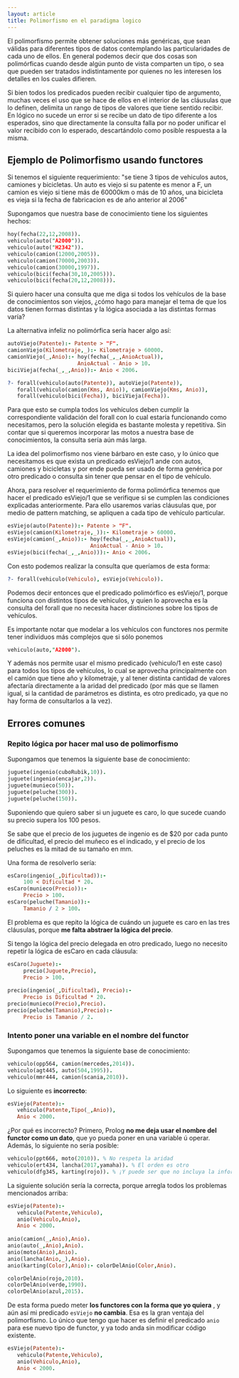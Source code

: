 ```yaml
---
layout: article
title: Polimorfismo en el paradigma logico
---
```


El polimorfismo permite obtener soluciones más genéricas, que sean válidas para diferentes tipos de datos contemplando las particularidades de cada uno de ellos. En general podemos decir que dos cosas son polimórficas cuando desde algún punto de vista comparten un tipo, o sea que pueden ser tratados indistintamente por quienes no les interesen los detalles en los cuales difieren.

Si bien todos los predicados pueden recibir cualquier tipo de argumento, muchas veces el uso que se hace de ellos en el interior de las cláusulas que lo definen, delimita un rango de tipos de valores que tiene sentido recibir. En lógico no sucede un error si se recibe un dato de tipo diferente a los esperados, sino que directamente la consulta falla por no poder unificar el valor recibido con lo esperado, descartándolo como posible respuesta a la misma.

Ejemplo de Polimorfismo usando functores
----------------------------------------

Si tenemos el siguiente requerimiento: "se tiene 3 tipos de vehiculos autos, camiones y bicicletas. Un auto es viejo si su patente es menor a F, un camion es viejo si tiene más de 60000km o más de 10 años, una bicicleta es vieja si la fecha de fabricacion es de año anterior al 2006"

Supongamos que nuestra base de conocimiento tiene los siguientes hechos:

```Prolog
hoy(fecha(22,12,2008)).
vehiculo(auto("A2000")).
vehiculo(auto("H2342")).
vehiculo(camion(12000,2005)).
vehiculo(camion(70000,2003)).
vehiculo(camion(30000,1997)).
vehiculo(bici(fecha(30,10,2005))).
vehiculo(bici(fecha(20,12,2008))).
```

Si quiero hacer una consulta que me diga si todos los vehículos de la base de conocimientos son viejos, ¿cómo hago para manejar el tema de que los datos tienen formas distintas y la lógica asociada a las distintas formas varía?

La alternativa infeliz no polimórfica sería hacer algo así:

```Prolog
autoViejo(Patente):- Patente > "F".
camionViejo(Kilometraje,_):- Kilometraje > 60000.
camionViejo(_,Anio):- hoy(fecha(_,_,AnioActual)),
                      AnioActual - Anio > 10.
biciVieja(fecha(_,_,Anio)):- Anio < 2006.

?- forall(vehiculo(auto(Patente)), autoViejo(Patente)),
   forall(vehiculo(camion(Kms, Anio)), camionViejo(Kms, Anio)),
   forall(vehiculo(bici(Fecha)), biciVieja(Fecha)).
```

Para que esto se cumpla todos los vehículos deben cumplir la correspondiente validación del forall con lo cual estaría funcionando como necesitamos, pero la solución elegida es bastante molesta y repetitiva. Sin contar que si queremos incorporar las motos a nuestra base de conocimientos, la consulta sería aún más larga.

La idea del polimorfismo nos viene bárbaro en este caso, y lo único que necesitamos es que exista un predicado esViejo/1 ande con autos, camiones y bicicletas y por ende pueda ser usado de forma genérica por otro predicado o consulta sin tener que pensar en el tipo de vehículo.

Ahora, para resolver el requerimiento de forma polimórfica tenemos que hacer el predicado esViejo/1 que se verifique si se cumplen las condiciones explicadas anteriormente. Para ello usaremos varias cláusulas que, por medio de pattern matching, se apliquen a cada tipo de vehículo particular.

```Prolog
esViejo(auto(Patente)):- Patente > "F".
esViejo(camion(Kilometraje,_)):- Kilometraje > 60000.
esViejo(camion(_,Anio)):- hoy(fecha(_,_,AnioActual)),
                          AnioActual - Anio > 10.
esViejo(bici(fecha(_,_,Anio))):- Anio < 2006.
```

Con esto podemos realizar la consulta que queríamos de esta forma:

```Prolog
?- forall(vehiculo(Vehiculo), esViejo(Vehiculo)).
```

Podemos decir entonces que el predicado polimórfico es esViejo/1, porque funciona con distintos tipos de vehiculos, y quien lo aprovecha es la consulta del forall que no necesita hacer distinciones sobre los tipos de vehículos.

Es importante notar que modelar a los vehículos con functores nos permite tener individuos más complejos que si sólo ponemos

```Prolog
vehiculo(auto,"A2000").
```

Y además nos permite usar el mismo predicado (vehiculo/1 en este caso) para todos los tipos de vehículos, lo cual se aprovecha principalmente con el camión que tiene año y kilometraje, y al tener distinta cantidad de valores afectaría directamente a la aridad del predicado (por más que se llamen igual, si la cantidad de parámetros es distinta, es otro predicado, ya que no hay forma de consultarlos a la vez).

## Errores comunes

### Repito lógica por hacer mal uso de polimorfismo

Supongamos que tenemos la siguiente base de conocimiento:

```Prolog
juguete(ingenio(cuboRubik,10)).
juguete(ingenio(encajar,2)).
juguete(munieco(50)).
juguete(peluche(300)).
juguete(peluche(150)).
```

Suponiendo que quiero saber si un juguete es caro, lo que sucede cuando su precio supera los 100 pesos.

Se sabe que el precio de los juguetes de ingenio es de $20 por cada punto de dificultad, el precio del muñeco es el indicado, y el precio de los peluches es la mitad de su tamaño en mm.

Una forma de resolverlo sería:

```Prolog
esCaro(ingenio(_,Dificultad)):-
     100 < Dificultad * 20.
esCaro(munieco(Precio)):- 
     Precio > 100.
esCaro(peluche(Tamanio)):-
     Tamanio / 2 > 100.
```

El problema es que repito la lógica de cuándo un juguete es caro en las tres cláusulas, porque **me falta abstraer la lógica del precio**.

Si tengo la lógica del precio delegada en otro predicado, luego no necesito repetir la lógica de esCaro en cada cláusula:

```Prolog
esCaro(Juguete):-
     precio(Juguete,Precio),
     Precio > 100.
     
precio(ingenio(_,Dificultad), Precio):-
     Precio is Dificultad * 20.
precio(munieco(Precio),Precio).
precio(peluche(Tamanio),Precio):-
     Precio is Tamanio / 2.
```

### Intento poner una variable en el nombre del functor

Supongamos que tenemos la siguiente base de conocimiento:

```Prolog
vehiculo(opp564, camion(mercedes,2014)).
vehiculo(agt445, auto(504,1995)).
vehiculo(mmr444, camion(scania,2010)).
```

Lo siguiente es **incorrecto**:

```Prolog
esViejo(Patente):-
   vehiculo(Patente,Tipo(_,Anio)),
   Anio < 2000.
```

¿Por qué es incorrecto? Primero, Prolog **no me deja usar el nombre del functor como un dato**, que yo pueda poner en una variable ú operar. Además, lo siguiente no sería posible:

```Prolog
vehiculo(ppt666, moto(2010)). % No respeta la aridad
vehiculo(ert434, lancha(2017,yamaha)). % El orden es otro
vehiculo(dfg345, karting(rojo)). % ¡Y puede ser que no incluya la información del año y haya que hacer otra cosa!
```

La siguiente solución sería la correcta, porque arregla todos los problemas mencionados arriba:

```Prolog
esViejo(Patente):-
   vehiculo(Patente,Vehiculo),
   anio(Vehiculo,Anio),
   Anio < 2000.
   
anio(camion(_,Anio),Anio).
anio(auto(_,Anio),Anio).
anio(moto(Anio),Anio).
anio(lancha(Anio,_),Anio).
anio(karting(Color),Anio):- colorDelAnio(Color,Anio).

colorDelAnio(rojo,2010).
colorDelAnio(verde,1990).
colorDelAnio(azul,2015).
```

De esta forma puedo meter **los functores con la forma que yo quiera** , y aún así mi predicado `esViejo` **no cambia**. Esa es la gran ventaja del polimorfismo. Lo único que tengo que hacer es definir el predicado `anio` para ese nuevo tipo de functor, y ya todo anda sin modificar código existente.

```Prolog
esViejo(Patente):-
   vehiculo(Patente,Vehiculo),
   anio(Vehiculo,Anio),
   Anio < 2000.
```

